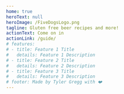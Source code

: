 ```yaml
---
home: true
heroText: null
heroImage: /FiveDogsLogo.png
tagline: Gluten free beer recipes and more!
actionText: Come on in
actionLink: /guide/
# features:
# - title: Feature 1 Title
#   details: Feature 1 Description
# - title: Feature 2 Title
#   details: Feature 2 Description
# - title: Feature 3 Title
#   details: Feature 3 Description
# footer: Made by Tyler Gregg with ❤️
---
```

